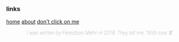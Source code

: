 ### links
[home](./index.html) [about](./about.html) [don't click on me](./boring.html)

<p style="text-align: center; color: gray;font-family: 'Roboto', sans-serif; font-weight: 100; font-style: italic;">
I was written by Fereidoon Mehri in 2018. They tell me, "With love. 💙"
</p>
